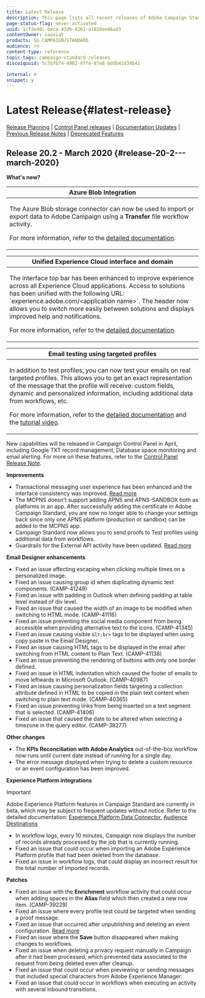 ```yaml
---
title: Latest Release
description: This page lists all recent releases of Adobe Campaign Standard.
page-status-flag: never-activated
uuid: 1cf2e40c-beca-43db-8261-a1820ee86ad3
contentOwner: sauviat
products: SG_CAMPAIGN/STANDARD
audience: rn
content-type: reference
topic-tags: campaign-standard-releases
discoiquuid: 5c7bfb74-4002-4ffe-87e8-bddb41d34b41

internal: n
snippet: y
---
```


# Latest Release{#latest-release}

[Release Planning](https://helpx.adobe.com/campaign/kb/acs-release-planning.html) &#124; [Control Panel releases](https://docs.adobe.com/content/help/en/control-panel/using/release-notes.html) &#124; [Documentation Updates](../../rn/using/documentation-updates.md) &#124; [Previous Release Notes](../../rn/using/release-notes-2019.md) &#124; [Deprecated Features](https://helpx.adobe.com/campaign/kb/acs-deprecated-and-removed-features.html)

## Release 20.2 - March 2020 {#release-20-2---march-2020}

**What's new?**

<table> 
 <thead> 
  <tr> 
   <th> <strong>Azure Blob Integration</strong><br /> </th> 
  </tr> 
 </thead> 
 <tbody> 
  <tr> 
   <td> <p>The Azure Blob storage connector can now be used to import or export data to Adobe Campaign using a <strong>Transfer</strong> file workflow activity. </p>
    <p>For more information, refer to the <a href="../../administration/using/external-accounts.md#microsoft-azure-external-account">detailed documentation</a>.</p>
   </td> 
  </tr> 
 </tbody> 
</table>

<table> 
 <thead> 
  <tr> 
   <th> <strong>Unified Experience Cloud interface and domain</strong><br /> </th> 
  </tr> 
 </thead> 
 <tbody> 
  <tr> 
   <td> <p>The interface top bar has been enhanced to improve experience across all Experience Cloud applications. Access to solutions has been unified with the following URL: `experience.adobe.com/&lt;application name>`. The header now allows you to switch more easily between solutions and displays improved help and notifications.</p>
    <p>For more information, refer to the <a href="../../start/using/interface-description.md#top-bar">detailed documentation</a>. </p>
   </td> 
  </tr> 
 </tbody> 
</table>

<table> 
 <thead> 
  <tr> 
   <th> <strong>Email testing using targeted profiles</strong><br /> </th> 
  </tr> 
 </thead> 
 <tbody> 
  <tr> 
   <td> <p>In addition to test profiles, you can now test your emails on real targeted profiles. This allows you to get an exact representation of the message that the profile will receive: custom fields, dynamic and personalized information, including additional data from workflows, etc. </p>
    <p>For more information, refer to the <a href="../../sending/using/testing-messages-using-target.md">detailed documentation</a> and the <a href="https://docs.adobe.com/content/help/en/campaign-standard-learn/tutorials/communication-channels/email/profile-substitution.html">tutorial video</a>. </p>
   </td> 
  </tr> 
 </tbody> 
</table>

New capabilities will be released in Campaign Control Panel in April, including Google TXT record management, Database space monitoring and email alerting. For more on these features, refer to the [Control Panel Release Note](https://docs.adobe.com/content/help/en/control-panel/using/release-notes.html).

**Improvements**

* Transactional messaging user experience has been enhanced and the interface consistency was improved. [Read more](../../channels/using/about-transactional-messaging.md)
* The MCPNS doesn't support adding APNS and APNS-SANDBOX both as platforms in an app. After successfully adding the certificate in Adobe Campaign Standard, you are now no longer able to change your settings back since only one APNS platform (production or sandbox) can be added to the MCPNS app.
* Campaign Standard now allows you to send proofs to Test profiles using additional data from workflows.
* Guardrails for the External API activity have been updated. [Read more](../../automating/using/external-api.md)

**Email Designer enhancements**

* Fixed an issue affecting escaping when clicking multiple times on a personalized image. 
* Fixed an issue causing group id when duplicating dynamic text components. (CAMP-41249)
* Fixed an issue with padding in Outlook when defining padding at table level instead of div level. 
* Fixed an issue that caused the width of an image to be modified when switching to HTML mode. (CAMP-41116)
* Fixed an issue preventing the social media component from being accessible when providing alternative text to the icons. (CAMP-41345)
* Fixed an issue causing visible `&lt;br>` tags to be displayed when using copy paste in the Email Designer.
* Fixed an issue causing HTML tags to be displayed in the email after switching from HTML content to Plain Text. (CAMP-41138)
* Fixed an issue preventing the rendering of buttons with only one border defined. 
* Fixed an issue in HTML indentation which caused the footer of emails to move leftwards in Microsoft Outlook. (CAMP-40987)
* Fixed an issue causing personalization fields targeting a collection attribute defined in HTML to be copied in the plain text content when switching to plain text mode. (CAMP-40365)
* Fixed an issue preventing links from being inserted on a text segment that is selected. (CAMP-41406)
* Fixed an issue that caused the date to be altered when selecting a timezone in the query editor. (CAMP-38277)

**Other changes**

* The **KPIs Reconciliation with Adobe Analytics** out-of-the-box workflow now runs until current date instead of running for a single day.
* The error message displayed when trying to delete a custom resource or an event configuration has been improved. 

**Experience Platform integrations**

>[!IMPORTANT]
>
>Adobe Experience Platform features in Campaign Standard are currently in beta, which may be subject to frequent updates without notice. Refer to the detailed documentation: [Experience Platform Data Connector](../../administration/using/aep-about-data-connector.md), [Audience Destinations](../../audiences/using/aep-about-audience-destinations-service.md)

* In workflow logs, every 10 minutes, Campaign now displays the number of records already processed by the job that is currently running.
* Fixed an issue that could occur when importing an Adobe Experience Platform profile that had been deleted from the database.
* Fixed an issue in workflow logs, that could display an incorrect result for the total number of imported records.

**Patches**

* Fixed an issue with the **Enrichment** workflow activity that could occur when adding spaces in the **Alias** field which then created a new row item. (CAMP-39229)
* Fixed an issue where every profile test could be targeted when sending a proof message.
* Fixed an issue that occurred after unpublishing and deleting an event configuration. [Read more](../../channels/using/about-transactional-messaging.md#deleting-an-event)
* Fixed an issue where the **Save** button disappeared when making changes to workflows.
* Fixed an issue when deleting a privacy request manually in Campaign after it had been processed, which prevented data associated to the request from being deleted even after cleanup.
* Fixed an issue that could occur when previewing or sending messages that included special characters from Adobe Experience Manager.
* Fixed an issue that could occur in workflows when executing an activity with several inbound transitions.